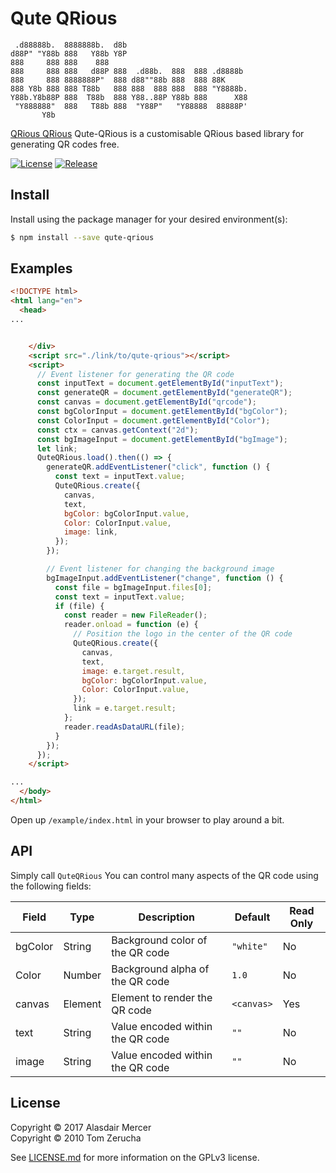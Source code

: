 # Qute QRious

     .d88888b.  8888888b.  d8b
    d88P" "Y88b 888   Y88b Y8P
    888     888 888    888
    888     888 888   d88P 888  .d88b.  888  888 .d8888b
    888     888 8888888P"  888 d88""88b 888  888 88K
    888 Y8b 888 888 T88b   888 888  888 888  888 "Y8888b.
    Y88b.Y8b88P 888  T88b  888 Y88..88P Y88b 888      X88
     "Y888888"  888   T88b 888  "Y88P"   "Y88888  88888P'
           Y8b

[QRious QRious](https://github.com/FridayCandour/Qute-Qrious) Qute-QRious is a customisable QRious based library for generating QR codes free.

[![License](https://img.shields.io/npm/l/qute-qrious.svg?style=flat-square)](https://github.com/FridayCandour/Qute-Qrious/blob/master/LICENSE.md)
[![Release](https://img.shields.io/npm/v/qute-qrious.svg?style=flat-square)](https://www.npmjs.com/package/qrious)

## Install

Install using the package manager for your desired environment(s):

```bash
$ npm install --save qute-qrious
```

## Examples

```html
<!DOCTYPE html>
<html lang="en">
  <head>
...


    </div>
    <script src="./link/to/qute-qrious"></script>
    <script>
      // Event listener for generating the QR code
      const inputText = document.getElementById("inputText");
      const generateQR = document.getElementById("generateQR");
      const canvas = document.getElementById("qrcode");
      const bgColorInput = document.getElementById("bgColor");
      const ColorInput = document.getElementById("Color");
      const ctx = canvas.getContext("2d");
      const bgImageInput = document.getElementById("bgImage");
      let link;
      QuteQRious.load().then(() => {
        generateQR.addEventListener("click", function () {
          const text = inputText.value;
          QuteQRious.create({
            canvas,
            text,
            bgColor: bgColorInput.value,
            Color: ColorInput.value,
            image: link,
          });
        });

        // Event listener for changing the background image
        bgImageInput.addEventListener("change", function () {
          const file = bgImageInput.files[0];
          const text = inputText.value;
          if (file) {
            const reader = new FileReader();
            reader.onload = function (e) {
              // Position the logo in the center of the QR code
              QuteQRious.create({
                canvas,
                text,
                image: e.target.result,
                bgColor: bgColorInput.value,
                Color: ColorInput.value,
              });
              link = e.target.result;
            };
            reader.readAsDataURL(file);
          }
        });
      });
    </script>

...
  </body>
</html>
```

Open up `/example/index.html` in your browser to play around a bit.

## API

Simply call `QuteQRious` You can control many aspects of the QR code
using the following fields:

| Field   | Type    | Description                      | Default    | Read Only |
| ------- | ------- | -------------------------------- | ---------- | --------- |
| bgColor | String  | Background color of the QR code  | `"white"`  | No        |
| Color   | Number  | Background alpha of the QR code  | `1.0`      | No        |
| canvas  | Element | Element to render the QR code    | `<canvas>` | Yes       |
| text    | String  | Value encoded within the QR code | `""`       | No        |
| image   | String  | Value encoded within the QR code | `""`       | No        |

## License

Copyright © 2017 Alasdair Mercer  
Copyright © 2010 Tom Zerucha

See [LICENSE.md](https://github.com/FridayCandour/Qute-Qrious/blob/master/LICENSE.md) for more information on the GPLv3 license.
